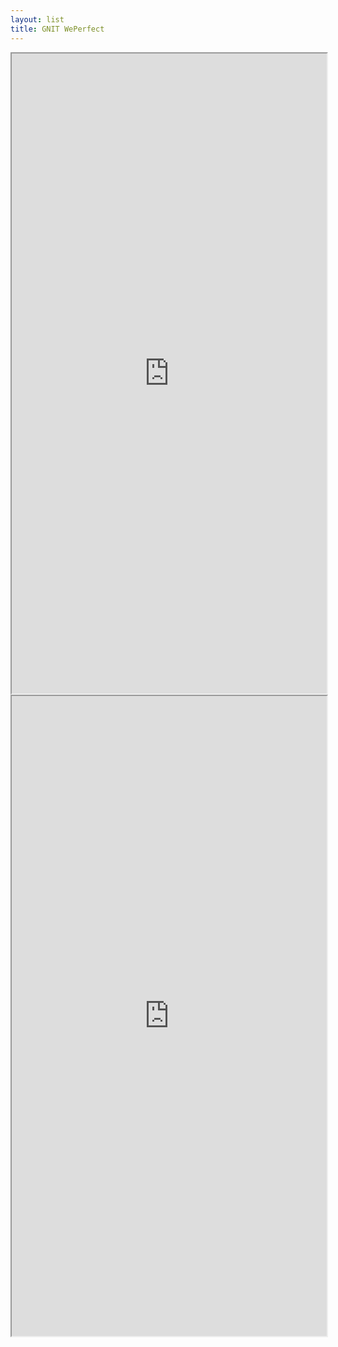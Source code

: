 ```yaml
---
layout: list
title: GNIT WePerfect
---
```


<iframe width="100%" height="1024" src="https://meet.jit.si" allow="microphone; camera" allowfullscreen="allowfullscreen"/></iframe>

<iframe width="100%" height="1024" src="https://gnitweperfect.gnomio.com/" allow="microphone; camera" allowfullscreen="allowfullscreen"/></iframe>
  



